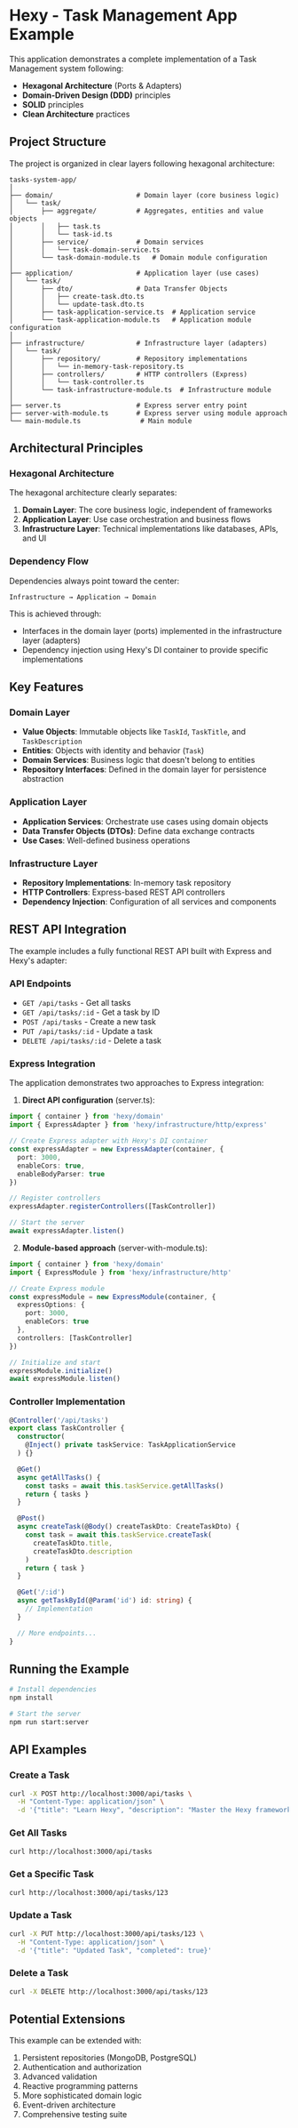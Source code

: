 # Hexy - Task Management App Example

This application demonstrates a complete implementation of a Task Management system following:

- **Hexagonal Architecture** (Ports & Adapters)
- **Domain-Driven Design (DDD)** principles
- **SOLID** principles
- **Clean Architecture** practices

## Project Structure

The project is organized in clear layers following hexagonal architecture:

```
tasks-system-app/
│
├── domain/                     # Domain layer (core business logic)
│   └── task/
│       ├── aggregate/          # Aggregates, entities and value objects
│       │   ├── task.ts
│       │   └── task-id.ts
│       ├── service/            # Domain services
│       │   └── task-domain-service.ts
│       └── task-domain-module.ts   # Domain module configuration
│
├── application/                # Application layer (use cases)
│   └── task/
│       ├── dto/                # Data Transfer Objects
│       │   ├── create-task.dto.ts
│       │   └── update-task.dto.ts
│       ├── task-application-service.ts  # Application service
│       └── task-application-module.ts   # Application module configuration
│
├── infrastructure/             # Infrastructure layer (adapters)
│   └── task/
│       ├── repository/         # Repository implementations
│       │   └── in-memory-task-repository.ts
│       ├── controllers/        # HTTP controllers (Express)
│       │   └── task-controller.ts
│       └── task-infrastructure-module.ts  # Infrastructure module
│
├── server.ts                   # Express server entry point
├── server-with-module.ts       # Express server using module approach
└── main-module.ts               # Main module
```

## Architectural Principles

### Hexagonal Architecture

The hexagonal architecture clearly separates:

1. **Domain Layer**: The core business logic, independent of frameworks
2. **Application Layer**: Use case orchestration and business flows
3. **Infrastructure Layer**: Technical implementations like databases, APIs, and UI

### Dependency Flow

Dependencies always point toward the center:

```
Infrastructure → Application → Domain
```

This is achieved through:
- Interfaces in the domain layer (ports) implemented in the infrastructure layer (adapters)
- Dependency injection using Hexy's DI container to provide specific implementations

## Key Features

### Domain Layer

- **Value Objects**: Immutable objects like `TaskId`, `TaskTitle`, and `TaskDescription`
- **Entities**: Objects with identity and behavior (`Task`)
- **Domain Services**: Business logic that doesn't belong to entities
- **Repository Interfaces**: Defined in the domain layer for persistence abstraction

### Application Layer

- **Application Services**: Orchestrate use cases using domain objects
- **Data Transfer Objects (DTOs)**: Define data exchange contracts
- **Use Cases**: Well-defined business operations

### Infrastructure Layer

- **Repository Implementations**: In-memory task repository
- **HTTP Controllers**: Express-based REST API controllers
- **Dependency Injection**: Configuration of all services and components

## REST API Integration

The example includes a fully functional REST API built with Express and Hexy's adapter:

### API Endpoints

- `GET /api/tasks` - Get all tasks
- `GET /api/tasks/:id` - Get a task by ID
- `POST /api/tasks` - Create a new task
- `PUT /api/tasks/:id` - Update a task
- `DELETE /api/tasks/:id` - Delete a task

### Express Integration

The application demonstrates two approaches to Express integration:

1. **Direct API configuration** (server.ts):
```typescript
import { container } from 'hexy/domain'
import { ExpressAdapter } from 'hexy/infrastructure/http/express'

// Create Express adapter with Hexy's DI container
const expressAdapter = new ExpressAdapter(container, {
  port: 3000,
  enableCors: true,
  enableBodyParser: true
})

// Register controllers
expressAdapter.registerControllers([TaskController])

// Start the server
await expressAdapter.listen()
```

2. **Module-based approach** (server-with-module.ts):
```typescript
import { container } from 'hexy/domain'
import { ExpressModule } from 'hexy/infrastructure/http'

// Create Express module
const expressModule = new ExpressModule(container, {
  expressOptions: {
    port: 3000,
    enableCors: true
  },
  controllers: [TaskController]
})

// Initialize and start
expressModule.initialize()
await expressModule.listen()
```

### Controller Implementation

```typescript
@Controller('/api/tasks')
export class TaskController {
  constructor(
    @Inject() private taskService: TaskApplicationService
  ) {}

  @Get()
  async getAllTasks() {
    const tasks = await this.taskService.getAllTasks()
    return { tasks }
  }

  @Post()
  async createTask(@Body() createTaskDto: CreateTaskDto) {
    const task = await this.taskService.createTask(
      createTaskDto.title,
      createTaskDto.description
    )
    return { task }
  }

  @Get('/:id')
  async getTaskById(@Param('id') id: string) {
    // Implementation
  }

  // More endpoints...
}
```

## Running the Example

```bash
# Install dependencies
npm install

# Start the server
npm run start:server
```

## API Examples

### Create a Task

```bash
curl -X POST http://localhost:3000/api/tasks \
  -H "Content-Type: application/json" \
  -d '{"title": "Learn Hexy", "description": "Master the Hexy framework", "priority": 1}'
```

### Get All Tasks

```bash
curl http://localhost:3000/api/tasks
```

### Get a Specific Task

```bash
curl http://localhost:3000/api/tasks/123
```

### Update a Task

```bash
curl -X PUT http://localhost:3000/api/tasks/123 \
  -H "Content-Type: application/json" \
  -d '{"title": "Updated Task", "completed": true}'
```

### Delete a Task

```bash
curl -X DELETE http://localhost:3000/api/tasks/123
```

## Potential Extensions

This example can be extended with:

1. Persistent repositories (MongoDB, PostgreSQL)
2. Authentication and authorization
3. Advanced validation
4. Reactive programming patterns
5. More sophisticated domain logic
6. Event-driven architecture
7. Comprehensive testing suite 